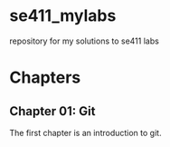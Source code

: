 # se411_mylabs
repository for  my solutions to se411 labs

# Chapters

## Chapter 01: Git
The first chapter is an introduction to git.